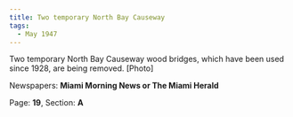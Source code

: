 ```yaml
---  
title: Two temporary North Bay Causeway  
tags:  
  - May 1947  
---  
```

  
Two temporary North Bay Causeway wood bridges, which have been used since 1928, are being removed. [Photo]  
  
Newspapers: **Miami Morning News or The Miami Herald**  
  
Page: **19**, Section: **A** 

